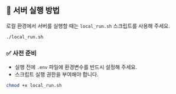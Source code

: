 ## 🔧 서버 실행 방법

로컬 환경에서 서버를 실행할 때는 `local_run.sh` 스크립트를 사용해 주세요.

```bash
./local_run.sh
```

### ✅ 사전 준비

- 실행 전에 `.env` 파일에 환경변수를 반드시 설정해 주세요.
- 스크립트 실행 권한을 부여해야 합니다.

```bash
chmod +x local_run.sh
```

